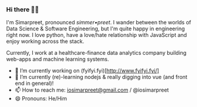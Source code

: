 ### Hi there 👋🏽

I'm Simarpreet, pronounced *simmer•preet*. I wander between the worlds of Data Science & Software Engineering, but I'm quite happy in engineering right now. I love python, have a love/hate relationship with JavaScript and enjoy working across the stack. 

Currently, I work at a healthcare-finance data analytics company building web-apps and machine learning systems.

- 🔭 I’m currently working on (fyifyi.fyi)[http://www.fyifyi.fyi/]
- 🌱 I’m currently (re)-learning nodejs & really digging into vue (and front end in general)!
- 📫 How to reach me: iosimarpreet@gmail.com / @iosimarpreet
- 😄 Pronouns: He/Him
